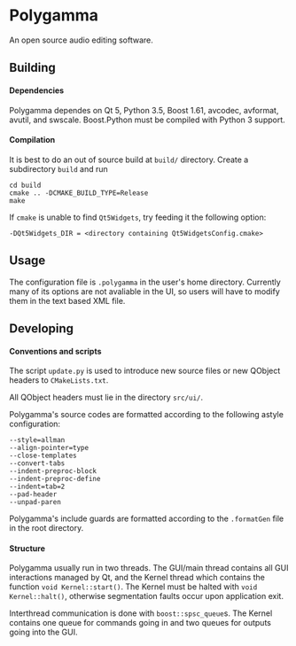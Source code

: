 # Polygamma

An open source audio editing software.

## Building

#### Dependencies
Polygamma dependes on Qt 5, Python 3.5, Boost 1.61, avcodec, avformat,
avutil, and swscale. Boost.Python must be compiled with Python 3 support.

#### Compilation
It is best to do an out of source build at `build/` directory. Create a
subdirectory `build` and run
```
cd build
cmake .. -DCMAKE_BUILD_TYPE=Release
make
```
If `cmake` is unable to find `Qt5Widgets`, try feeding it the following option:
```
-DQt5Widgets_DIR = <directory containing Qt5WidgetsConfig.cmake>
```

## Usage

The configuration file is `.polygamma` in the user's home directory. Currently
many of its options are not avaliable in the UI, so users will have to modify
them in the text based XML file.

## Developing

#### Conventions and scripts

The script `update.py` is used to introduce new source files or new QObject
headers to `CMakeLists.txt`.

All QObject headers must lie in the directory `src/ui/`.

Polygamma's source codes are formatted according to the following astyle
configuration:
```
--style=allman
--align-pointer=type	
--close-templates
--convert-tabs
--indent-preproc-block
--indent-preproc-define
--indent=tab=2
--pad-header
--unpad-paren
```
Polygamma's include guards are formatted according to the `.formatGen` file in
the root directory.

#### Structure

Polygamma usually run in two threads. The GUI/main thread contains all GUI
interactions managed by Qt, and the Kernel thread which contains the function
`void Kernel::start()`. The Kernel must be halted with `void Kernel::halt()`,
otherwise segmentation faults occur upon application exit.

Interthread communication is done with `boost::spsc_queue`s. The Kernel
contains one queue for commands going in and two queues for outputs going
into the GUI.
